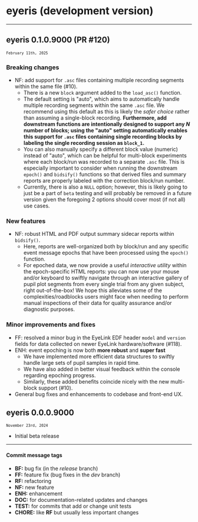 # eyeris (development version)

---

## eyeris 0.1.0.9000 (PR #120)
<small>`February 11th, 2025`</small>

### Breaking changes
* NF: add support for `.asc` files containing multiple recording segments within the same file (#10).
  * There is a new `block` argument added to the `load_asc()` function.
  * The default setting is "auto", which aims to automatically handle multiple recording segments within the same `.asc` file. We recommend using this default as this is likely the *safer choice* rather than assuming a single-block recording. **Furthermore, add downstream functions are intentionally designed to support any _N_ number of blocks; using the "auto" setting automatically enables this support for `.asc` files containing single recording blocks by labeling the single recording session as `block_1`.**
  * You can also manually specify a different block value (numeric) instead of "auto", which can be helpful for multi-block experiments where each block/run was recorded to a separate `.asc` file. This is especially important to consider when running the downstream `epoch()` and `bidsify()` functions so that derived files and summary reports are properly labeled with the correction block/run number.
  * Currently, there is also a `NULL` option; however, this is likely going to just be a part of `beta` testing and will probably be removed in a future version given the foregoing 2 options should cover most (if not all) use cases.
  

### New features 
* NF: robust HTML and PDF output summary sidecar reports within `bidsify()`.
  * Here, reports are well-organized both by block/run and any specific event message epochs that have been processed using the `epoch()` function.
  * For epoched data, we now provide a useful *interactive utility* within the epoch-specific HTML reports: you can now use your mouse and/or keyboard to swiftly navigate through an interactive gallery of pupil plot segments from every single trial from any given subject, right out-of-the-box! We hope this alleviates some of the complexities/roadblocks users might face when needing to perform manual inspections of their data for quality assurance and/or diagnostic purposes.

### Minor improvements and fixes
* FF: resolved a minor bug in the EyeLink EDF header `model` and `version` fields for data collected on newer EyeLink hardware/software (#118).
* ENH: event epoching is now both **more robust** and **super fast**
  * We have implemented more efficient data structures to swiftly handle large sets of pupil samples in rapid time.
  * We have also added in better visual feedback within the console regarding epoching progress.
  * Similarly, these added benefits coincide nicely with the new multi-block support (#10).
* General bug fixes and enhancements to codebase and front-end UX.

## eyeris 0.0.0.9000
<small>`November 23rd, 2024`</small>

* Initial beta release

---

#### Commit message tags
* **BF:** bug fix (in the *release* branch)
* **FF:** feature fix (bug fixes in the *dev* branch)
* **RF:** refactoring
* **NF:** new feature
* **ENH:** enhancement
* **DOC:** for documentation-related updates and changes
* **TEST:** for commits that add or change unit tests
* **CHORE:** like **RF** but usually less important changes
